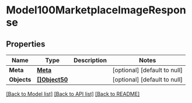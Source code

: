 # Model100MarketplaceImageResponse

## Properties
Name | Type | Description | Notes
------------ | ------------- | ------------- | -------------
**Meta** | [**Meta**](Meta.md) |  | [optional] [default to null]
**Objects** | [**[]Object50**](Object50.md) |  | [optional] [default to null]

[[Back to Model list]](../README.md#documentation-for-models) [[Back to API list]](../README.md#documentation-for-api-endpoints) [[Back to README]](../README.md)


